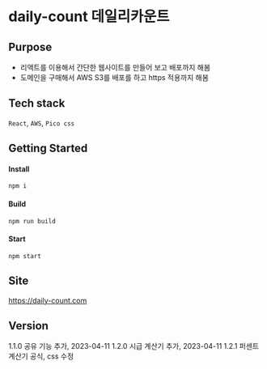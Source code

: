 # daily-count 데일리카운트

## Purpose
- 리액트를 이용해서 간단한 웹사이트를 만들어 보고 배포까지 해봄
- 도메인을 구매해서 AWS S3를 배포를 하고 https 적용까지 해봄

## Tech stack

`React`, `AWS`, `Pico css`

## Getting Started

#### Install
```
npm i
```
#### Build
```
npm run build
```
#### Start
```
npm start
```

## Site
https://daily-count.com

## Version
1.1.0 공유 기능 추가, 2023-04-11
1.2.0 시급 계산기 추가, 2023-04-11
1.2.1 퍼센트 계산기 공식, css 수정
